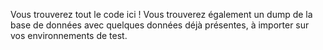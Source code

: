 Vous trouverez tout le code ici !
Vous trouverez également un dump de la base de données avec quelques données déjà présentes, à importer sur vos environnements de test. 
